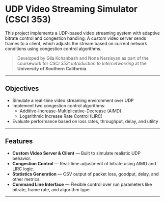 # UDP Video Streaming Simulator (CSCI 353)

This project implements a UDP-based video streaming system with adaptive bitrate control and congestion handling. A custom video server sends frames to a client, which adjusts the stream based on current network conditions using congestion control algorithms.

> Developed by Gila Kohanbash and Nona Nersisyan as part of the coursework for *CSCI 353: Introduction to Internetworking* at the **University of Southern California**.

---

## Objectives

- Simulate a real-time video streaming environment over UDP
- Implement two congestion control algorithms:
  - Additive-Increase-Multiplicative-Decrease (AIMD)
  - Logarithmic Increase Rate Control (LIRC)
- Evaluate performance based on loss rates, throughput, delay, and utility

---

## Features

- **Custom Video Server & Client** — Built to simulate realistic UDP behavior.
- **Congestion Control** — Real-time adjustment of bitrate using AIMD and LIRC logic.
- **Statistics Generation** — CSV output of packet loss, goodput, delay, and other metrics.
- **Command Line Interface** — Flexible control over run parameters like bitrate, frame rate, and algorithm type.

---

